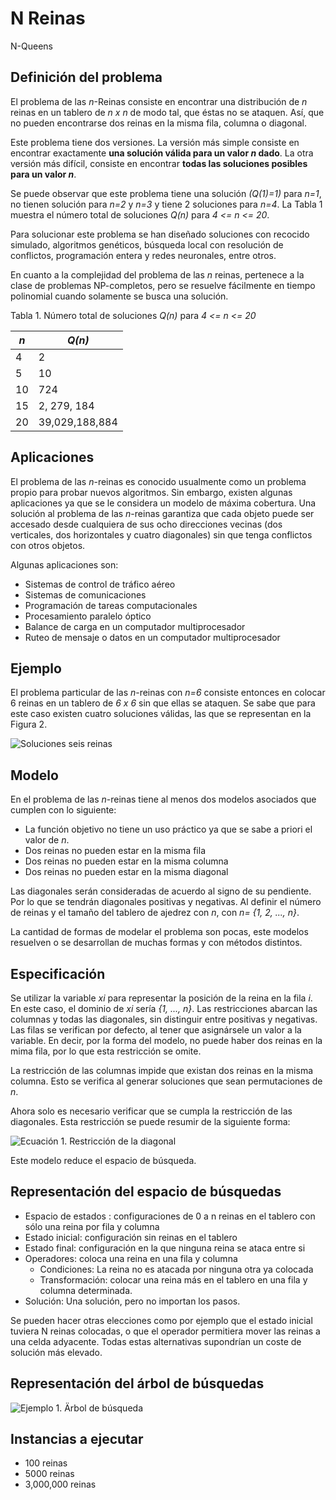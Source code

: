 # N Reinas

N-Queens

## Definición del problema

El problema de las *n*-Reinas consiste en encontrar una distribución de *n* reinas en un tablero de *n x n* de modo tal, que éstas no se ataquen. Así, que no pueden encontrarse dos reinas en la misma fila, columna o diagonal.

Este problema tiene dos versiones. La versión más simple consiste en encontrar exactamente **una solución válida para un valor *n*  dado**. La otra versión más difícil, consiste en encontrar **todas las soluciones posibles para un valor *n***.

Se puede observar que este problema tiene una solución *(Q(1)=1)* para *n=1*, no tienen solución para *n=2* y *n=3* y tiene 2 soluciones para *n=4*. La Tabla 1 muestra el número total de soluciones *Q(n)* para *4 <= n <= 20*.

Para solucionar este problema se han diseñado soluciones con recocido simulado, algoritmos genéticos, búsqueda local con resolución de conflictos, programación entera y redes neuronales, entre otros.

En cuanto a la complejidad del problema de las *n* reinas, pertenece a la clase de problemas NP-completos, pero se resuelve fácilmente en tiempo polinomial cuando solamente se busca una solución.

Tabla 1. Número total de soluciones *Q(n)* para *4 <= n <= 20*

| *n*    |  *Q(n)*      |
|--------|--------------|
| 4      |  2           |
| 5      |  10           |
| 10     |  724           |
| 15     |  2, 279, 184           |
| 20     |  39,029,188,884           |

## Aplicaciones

El problema de las *n*-reinas es conocido usualmente como un problema propio para probar nuevos algoritmos. Sin embargo, existen algunas aplicaciones ya que se le considera un modelo  de máxima cobertura. Una solución al problema de las *n*-reinas garantiza que cada objeto puede ser accesado desde cualquiera de sus ocho direcciones vecinas (dos verticales, dos horizontales y cuatro diagonales) sin que tenga conflictos con otros objetos.

Algunas aplicaciones son:

- Sistemas de control de tráfico aéreo
- Sistemas de comunicaciones
- Programación de tareas computacionales
- Procesamiento paralelo óptico
- Balance de carga en un computador multiprocesador
- Ruteo de mensaje o datos en un computador multiprocesador

## Ejemplo

El problema particular de las *n*-reinas con *n=6* consiste entonces en colocar 6 reinas en un tablero de *6 x 6* sin que ellas se ataquen. Se sabe que para este caso existen cuatro soluciones válidas, las que se representan en la Figura 2.

![Soluciones seis reinas](https://i.imgur.com/hoa4N5t.png)

## Modelo

En el problema de las *n*-reinas tiene al menos dos modelos asociados que cumplen con lo siguiente:

- La función objetivo no tiene un uso práctico ya que se sabe a priori el valor de *n*.
- Dos reinas no pueden estar en la misma fila
- Dos reinas no pueden estar en la misma columna
- Dos reinas no pueden estar en la misma diagonal

Las diagonales serán consideradas de acuerdo al signo de su pendiente. Por lo que se tendrán diagonales positivas y negativas. Al definir el número de reinas y el tamaño del tablero de ajedrez con *n*, con  *n= {1, 2, ..., n}*.

La cantidad de formas de modelar el problema son pocas, este modelos resuelven o se desarrollan de muchas formas y con métodos distintos.

## Especificación

Se utilizar la variable *xi* para representar la posición de la reina en la fila *i*. En este caso, el dominio de *xi* sería *{1, ..., n}*. Las restricciones abarcan las columnas y todas las diagonales, sin distinguir entre positivas y negativas. Las filas se verifican por defecto, al tener que asignársele un valor a la variable. En decir, por la forma del modelo, no puede haber dos reinas en la mima fila, por lo que esta restricción se omite.

La restricción de las columnas impide que existan dos reinas en la misma columna. Esto se verifica al generar soluciones que sean permutaciones de *n*.

Ahora solo es necesario verificar que se cumpla la restricción de las diagonales. Esta restricción se puede resumir de la siguiente forma:

![Ecuación 1. Restricción de la diagonal](https://i.imgur.com/y66laiI.png)

Este modelo reduce el espacio de búsqueda.

## Representación del espacio de búsquedas

- Espacio de estados : configuraciones de 0 a n reinas en el tablero con sólo una reina por fila y columna
- Estado inicial: configuración sin reinas en el tablero
- Estado final: configuración en la que ninguna reina se ataca entre si
- Operadores: coloca una reina en una fila y columna
    - Condiciones: La reina no es atacada por ninguna otra ya colocada
    - Transformación: colocar una reina más en el tablero en una fila y columna determinada.
- Solución: Una solución, pero no importan los pasos.

Se pueden hacer otras elecciones como por ejemplo que el estado inicial tuviera N reinas colocadas, o que el operador permitiera mover las reinas a una celda adyacente. Todas estas alternativas supondrían un coste de solución más elevado.

## Representación del árbol de búsquedas

![Ejemplo 1. Ärbol de búsqueda](https://programmersought.com/images/766/a670a462c6f8c2354343a7bd3a18e1f6.png)

## Instancias a ejecutar

- 100 reinas
- 5000 reinas
- 3,000,000 reinas
